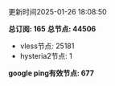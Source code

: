 更新时间2025-01-26 18:08:50

**总订阅: 165**
**总节点: 44506**
- vless节点: 25181
- hysteria2节点: 1

**google ping有效节点: 677**
